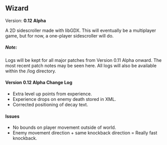 <h2>Wizard</h2>
Version: <b>0.12 Alpha</b>

A 2D sidescroller made with libGDX. This will eventually be a multiplayer game, but for now, a one-player sidescroller will do.

<h5>Note:</h5>
Logs will be kept for all major patches from Version 0.11 Alpha onward. The most recent patch notes may be seen here. All logs will also be available within the /log directory.

<h4>Version 0.12 Alpha Change Log</h4>
<ul>
	<li>Extra level up points from experience.</li>
	<li>Experience drops on enemy death stored in XML.</li>
	<li>Corrected positioning of decay text.</li>
</ul>

<h4>Issues</h4>
<ul>
	<li>No bounds on player movement outside of world.</li>
	<li>Enemy movement direction + same knockback direction = Really fast knockback.</li>
</ul>
